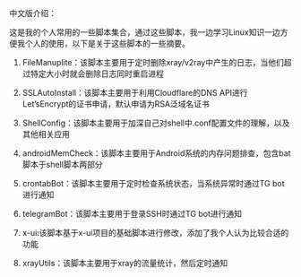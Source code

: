 中文版介绍：

这是我的个人常用的一些脚本集合，通过这些脚本，我一边学习Linux知识一边方便我个人的使用，以下是关于这些脚本的一些摘要。

1.  FileManuplite：该脚本主要用于定时删除xray/v2ray中产生的日志，当他们超过特定大小时就会删除日志同时重启进程

2.  SSLAutoInstall：该脚本主要用于利用Cloudflare的DNS
    API进行Let’sEncrypt的证书申请，默认申请为RSA泛域名证书

3.  ShellConfig：该脚本主要用于加深自己对shell中.conf配置文件的理解，以及其他相关应用

4.  androidMemCheck：该脚本主要用于Android系统的内存问题排查，包含bat脚本于shell脚本两部分

5.  crontabBot：该脚本主要用于定时检查系统状态，当系统异常时通过TG bot进行通知

6.  telegramBot：该脚本主要用于登录SSH时通过TG bot进行通知

7.  x-ui:该脚本基于x-ui项目的基础脚本进行修改，添加了我个人认为比较合适的功能

8.  xrayUtils：该脚本主要用于xray的流量统计，然后定时通知
